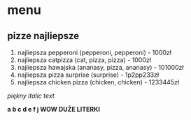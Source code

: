# menu

## pizze najliepsze

1. najliepsza pepperoni (pepperoni, pepperoni) - 1000zł
2. najliepsza catpizza (cat, pizza, pizza) - 1000zł
3. najliepsza hawajska (ananasy, pizza, ananasy) - 101000zł
4. najliepsza pizza surprise (surprise) - 1p2pp233zł
5. najliepsza chicken pizza (chicken, chicken) - 1233445zł

*piękny italic text*

**a b c d e f j WOW DUŻE LITERKI**
